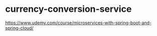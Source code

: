 # currency-conversion-service
https://www.udemy.com/course/microservices-with-spring-boot-and-spring-cloud/
